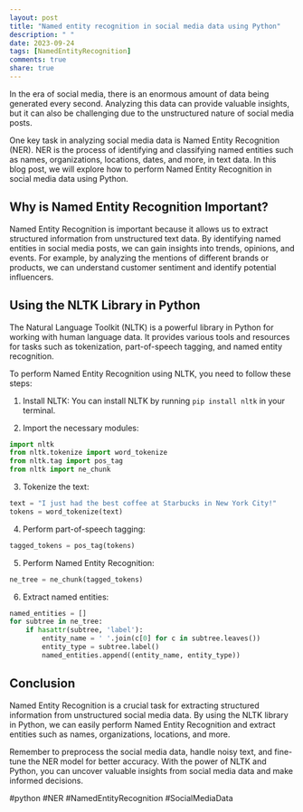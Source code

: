 ```yaml
---
layout: post
title: "Named entity recognition in social media data using Python"
description: " "
date: 2023-09-24
tags: [NamedEntityRecognition]
comments: true
share: true
---
```


In the era of social media, there is an enormous amount of data being generated every second. Analyzing this data can provide valuable insights, but it can also be challenging due to the unstructured nature of social media posts.

One key task in analyzing social media data is Named Entity Recognition (NER). NER is the process of identifying and classifying named entities such as names, organizations, locations, dates, and more, in text data. In this blog post, we will explore how to perform Named Entity Recognition in social media data using Python.

## Why is Named Entity Recognition Important?

Named Entity Recognition is important because it allows us to extract structured information from unstructured text data. By identifying named entities in social media posts, we can gain insights into trends, opinions, and events. For example, by analyzing the mentions of different brands or products, we can understand customer sentiment and identify potential influencers.

## Using the NLTK Library in Python

The Natural Language Toolkit (NLTK) is a powerful library in Python for working with human language data. It provides various tools and resources for tasks such as tokenization, part-of-speech tagging, and named entity recognition.

To perform Named Entity Recognition using NLTK, you need to follow these steps:

1. Install NLTK: You can install NLTK by running `pip install nltk` in your terminal.

2. Import the necessary modules:

```python
import nltk
from nltk.tokenize import word_tokenize
from nltk.tag import pos_tag
from nltk import ne_chunk
```

3. Tokenize the text:
```python
text = "I just had the best coffee at Starbucks in New York City!"
tokens = word_tokenize(text)
```

4. Perform part-of-speech tagging:
```python
tagged_tokens = pos_tag(tokens)
```

5. Perform Named Entity Recognition:
```python
ne_tree = ne_chunk(tagged_tokens)
```

6. Extract named entities:
```python
named_entities = []
for subtree in ne_tree:
    if hasattr(subtree, 'label'):
        entity_name = ' '.join(c[0] for c in subtree.leaves())
        entity_type = subtree.label()
        named_entities.append((entity_name, entity_type))
```

## Conclusion

Named Entity Recognition is a crucial task for extracting structured information from unstructured social media data. By using the NLTK library in Python, we can easily perform Named Entity Recognition and extract entities such as names, organizations, locations, and more.

Remember to preprocess the social media data, handle noisy text, and fine-tune the NER model for better accuracy. With the power of NLTK and Python, you can uncover valuable insights from social media data and make informed decisions.

#python #NER #NamedEntityRecognition #SocialMediaData